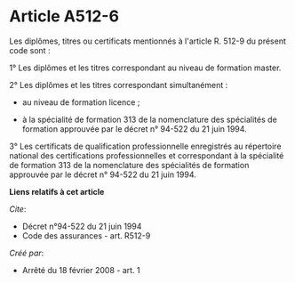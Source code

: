 # Article A512-6

Les diplômes, titres ou certificats mentionnés à l'article R. 512-9 du présent code sont : 

1° Les diplômes et les titres correspondant au niveau de formation master. 

2° Les diplômes et les titres correspondant simultanément :

- au niveau de formation licence ;

- à la spécialité de formation 313 de la nomenclature des spécialités de formation approuvée par le décret n° 94-522 du 21
juin 1994.

3° Les certificats de qualification professionnelle enregistrés au répertoire national des certifications professionnelles et
correspondant à la spécialité de formation 313 de la nomenclature des spécialités de formation approuvée par le décret n°
94-522 du 21 juin 1994.

**Liens relatifs à cet article**

_Cite_:

  - Décret n°94-522 du 21 juin 1994
  - Code des assurances - art. R512-9

_Créé par_:

  - Arrêté du 18 février 2008 - art. 1
